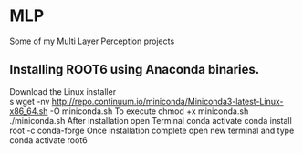 # MLP
Some of my Multi Layer Perception projects 
## Installing ROOT6 using Anaconda binaries.  
Download the Linux installer </br>s
wget -nv http://repo.continuum.io/miniconda/Miniconda3-latest-Linux-x86_64.sh -O miniconda.sh
To execute 
chmod +x miniconda.sh
./miniconda.sh
After installation open Terminal
conda activate
conda install root -c conda-forge
Once installation complete open new terminal and type
conda activate root6
